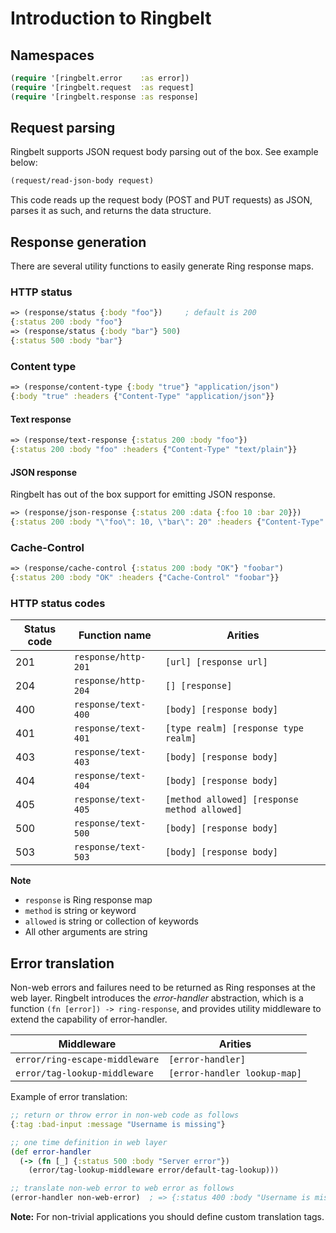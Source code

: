 # Introduction to Ringbelt

## Namespaces

```clojure
(require '[ringbelt.error    :as error])
(require '[ringbelt.request  :as request]
(require '[ringbelt.response :as response]
```

## Request parsing

Ringbelt supports JSON request body parsing out of the box. See example below:

```clojure
(request/read-json-body request)
```

This code reads up the request body (POST and PUT requests) as JSON, parses it as such, and returns the data
structure.


## Response generation

There are several utility functions to easily generate Ring response maps.

### HTTP status

```clojure
=> (response/status {:body "foo"})     ; default is 200
{:status 200 :body "foo"}
=> (response/status {:body "bar"} 500)
{:status 500 :body "bar"}
```


### Content type

```clojure
=> (response/content-type {:body "true"} "application/json")
{:body "true" :headers {"Content-Type" "application/json"}}
```


#### Text response

```clojure
=> (response/text-response {:status 200 :body "foo"})
{:status 200 :body "foo" :headers {"Content-Type" "text/plain"}}
```

#### JSON response

Ringbelt has out of the box support for emitting JSON response.

```clojure
=> (response/json-response {:status 200 :data {:foo 10 :bar 20}})
{:status 200 :body "\"foo\": 10, \"bar\": 20" :headers {"Content-Type" "application/json"}}
```


### Cache-Control

```clojure
=> (response/cache-control {:status 200 :body "OK"} "foobar")
{:status 200 :body "OK" :headers {"Cache-Control" "foobar"}}
```

### HTTP status codes

| Status code | Function name       | Arities                                          |
|-------------|---------------------|--------------------------------------------------|
|     201     | `response/http-201` | `[url] [response url]`                           |
|     204     | `response/http-204` | `[] [response]`                                  |
|     400     | `response/text-400` | `[body] [response body]`                         |
|     401     | `response/text-401` | `[type realm] [response type realm]`             |
|     403     | `response/text-403` | `[body] [response body]`                         |
|     404     | `response/text-404` | `[body] [response body]`                         |
|     405     | `response/text-405` | `[method allowed] [response method allowed]` |
|     500     | `response/text-500` | `[body] [response body]`                         |
|     503     | `response/text-503` | `[body] [response body]`                         |

**Note**
- `response` is Ring response map
- `method` is string or keyword
- `allowed` is string or collection of keywords
- All other arguments are string


## Error translation

Non-web errors and failures need to be returned as Ring responses at the web layer. Ringbelt introduces the
_error-handler_ abstraction, which is a function `(fn [error]) -> ring-response`, and provides utility
middleware to extend the capability of error-handler.

| Middleware                     | Arities                      |
|--------------------------------|------------------------------|
| `error/ring-escape-middleware` | `[error-handler]`            |
| `error/tag-lookup-middleware`  | `[error-handler lookup-map]` |


Example of error translation:

```clojure
;; return or throw error in non-web code as follows
{:tag :bad-input :message "Username is missing"}

;; one time definition in web layer
(def error-handler
  (-> (fn [_] {:status 500 :body "Server error"})
    (error/tag-lookup-middleware error/default-tag-lookup)))

;; translate non-web error to web error as follows
(error-handler non-web-error)  ; => {:status 400 :body "Username is missing"}
```

**Note:** For non-trivial applications you should define custom translation tags.
